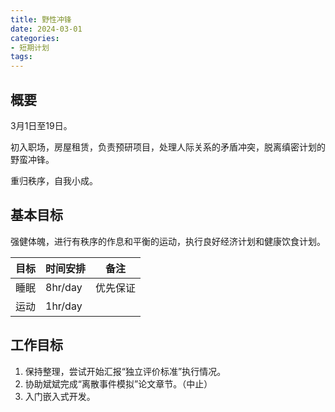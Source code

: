 ```yaml
---
title: 野性冲锋
date: 2024-03-01
categories:
- 短期计划
tags:
---
```


## 概要

3月1日至19日。

初入职场，房屋租赁，负责预研项目，处理人际关系的矛盾冲突，脱离缜密计划的野蛮冲锋。

重归秩序，自我小成。

## 基本目标

强健体魄，进行有秩序的作息和平衡的运动，执行良好经济计划和健康饮食计划。

| 目标 | 时间安排 | 备注 |
| --- | --- | --- |
| 睡眠 | 8hr/day | 优先保证 |
| 运动 | 1hr/day | |

## 工作目标

1. 保持整理，尝试开始汇报“独立评价标准”执行情况。
2. 协助斌斌完成“离散事件模拟”论文章节。（中止）
3. 入门嵌入式开发。
